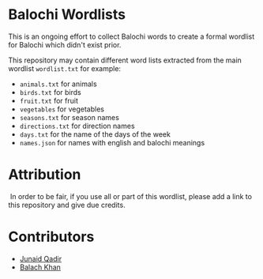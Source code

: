# Balochi Wordlists
This is an ongoing effort to collect Balochi words to create a formal wordlist for Balochi which didn't exist prior.

This repository may contain different word lists extracted from the main wordlist `wordlist.txt` for example:
- `animals.txt` for animals
- `birds.txt` for birds
- `fruit.txt` for fruit
- `vegetables` for vegetables
- `seasons.txt` for season names
- `directions.txt` for direction names
- `days.txt` for the name of the days of the week
- `names.json` for names with english and balochi meanings

# Attribution
 In order to be fair, if you use all or part of this wordlist, please add a link to this repository and give due credits.

# Contributors
- [Junaid Qadir](https://github.com/JunaidQadirB) 
- [Balach Khan](https://github.com/balach-khan) 
